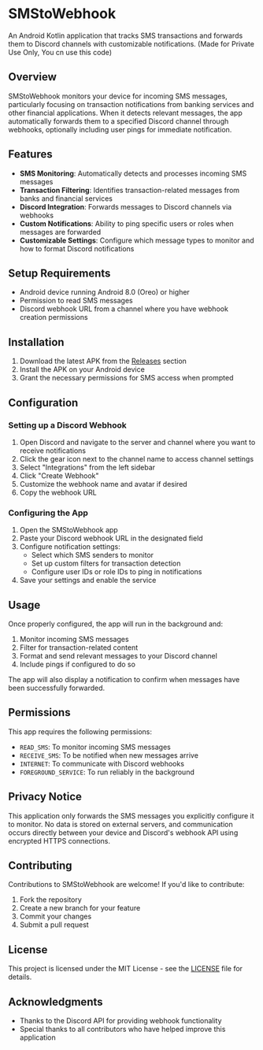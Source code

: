 # SMStoWebhook

An Android Kotlin application that tracks SMS transactions and forwards them to Discord channels with customizable notifications.
(Made for Private Use Only, You cn use this code)

## Overview

SMStoWebhook monitors your device for incoming SMS messages, particularly focusing on transaction notifications from banking services and other financial applications. When it detects relevant messages, the app automatically forwards them to a specified Discord channel through webhooks, optionally including user pings for immediate notification.

## Features

- **SMS Monitoring**: Automatically detects and processes incoming SMS messages
- **Transaction Filtering**: Identifies transaction-related messages from banks and financial services
- **Discord Integration**: Forwards messages to Discord channels via webhooks
- **Custom Notifications**: Ability to ping specific users or roles when messages are forwarded
- **Customizable Settings**: Configure which message types to monitor and how to format Discord notifications

## Setup Requirements

- Android device running Android 8.0 (Oreo) or higher
- Permission to read SMS messages
- Discord webhook URL from a channel where you have webhook creation permissions

## Installation

1. Download the latest APK from the [Releases](https://github.com/lakshrajj/SMStoWebhook/releases) section
2. Install the APK on your Android device
3. Grant the necessary permissions for SMS access when prompted

## Configuration

### Setting up a Discord Webhook

1. Open Discord and navigate to the server and channel where you want to receive notifications
2. Click the gear icon next to the channel name to access channel settings
3. Select "Integrations" from the left sidebar
4. Click "Create Webhook"
5. Customize the webhook name and avatar if desired
6. Copy the webhook URL

### Configuring the App

1. Open the SMStoWebhook app
2. Paste your Discord webhook URL in the designated field
3. Configure notification settings:
   - Select which SMS senders to monitor
   - Set up custom filters for transaction detection
   - Configure user IDs or role IDs to ping in notifications
4. Save your settings and enable the service

## Usage

Once properly configured, the app will run in the background and:

1. Monitor incoming SMS messages
2. Filter for transaction-related content
3. Format and send relevant messages to your Discord channel
4. Include pings if configured to do so

The app will also display a notification to confirm when messages have been successfully forwarded.

## Permissions

This app requires the following permissions:

- `READ_SMS`: To monitor incoming SMS messages
- `RECEIVE_SMS`: To be notified when new messages arrive
- `INTERNET`: To communicate with Discord webhooks
- `FOREGROUND_SERVICE`: To run reliably in the background

## Privacy Notice

This application only forwards the SMS messages you explicitly configure it to monitor. No data is stored on external servers, and communication occurs directly between your device and Discord's webhook API using encrypted HTTPS connections.

## Contributing

Contributions to SMStoWebhook are welcome! If you'd like to contribute:

1. Fork the repository
2. Create a new branch for your feature
3. Commit your changes
4. Submit a pull request

## License

This project is licensed under the MIT License - see the [LICENSE](LICENSE) file for details.

## Acknowledgments

- Thanks to the Discord API for providing webhook functionality
- Special thanks to all contributors who have helped improve this application
